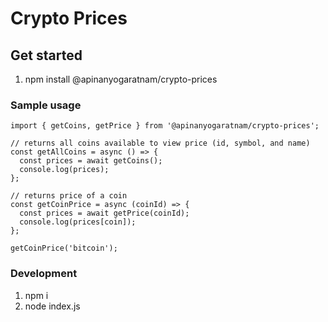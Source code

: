 # Crypto Prices

## Get started
1. npm install @apinanyogaratnam/crypto-prices

### Sample usage
```
import { getCoins, getPrice } from '@apinanyogaratnam/crypto-prices';

// returns all coins available to view price (id, symbol, and name)
const getAllCoins = async () => {
  const prices = await getCoins();
  console.log(prices);
};

// returns price of a coin
const getCoinPrice = async (coinId) => {
  const prices = await getPrice(coinId);
  console.log(prices[coin]);
};

getCoinPrice('bitcoin');
```

### Development
1. npm i
2. node index.js
